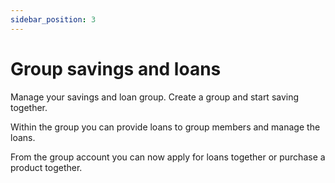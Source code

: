```yaml
---
sidebar_position: 3
---
```


# Group savings and loans

Manage your savings and loan group. Create a group and start saving together.

Within the group you can provide loans to group members and manage the loans. 

From the group account you can now apply for loans together or purchase a product together.
